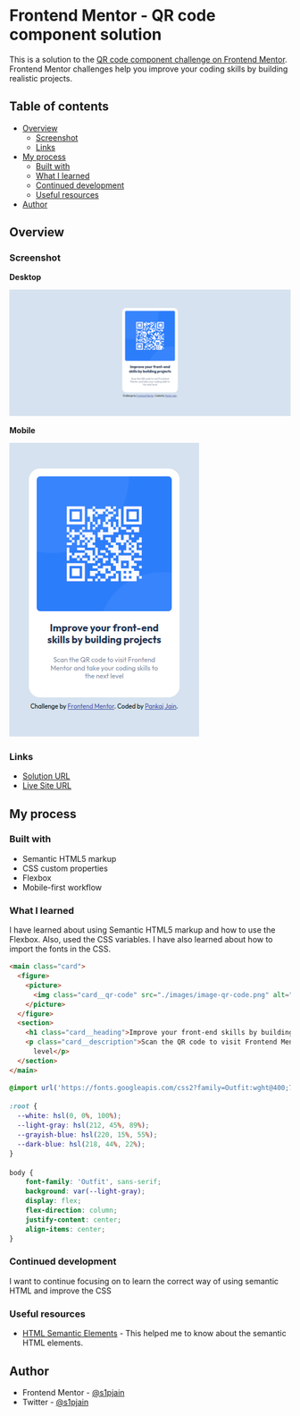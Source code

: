 # Frontend Mentor - QR code component solution

This is a solution to the [QR code component challenge on Frontend Mentor](https://www.frontendmentor.io/challenges/qr-code-component-iux_sIO_H). Frontend Mentor challenges help you improve your coding skills by building realistic projects. 

## Table of contents

- [Overview](#overview)
  - [Screenshot](#screenshot)
  - [Links](#links)
- [My process](#my-process)
  - [Built with](#built-with)
  - [What I learned](#what-i-learned)
  - [Continued development](#continued-development)
  - [Useful resources](#useful-resources)
- [Author](#author)

## Overview

### Screenshot

**Desktop**

![](./images/solution/desktop.png)

**Mobile**

![](./images/solution/mobile.png)

### Links

- [Solution URL](https://www.frontendmentor.io/solutions/qr-code-component-using-flexbox-dwa-Fetli1)
- [Live Site URL](https://s1pjain.github.io/frontend-mentor-qr-code-component/)

## My process

### Built with

- Semantic HTML5 markup
- CSS custom properties
- Flexbox
- Mobile-first workflow

### What I learned

I have learned about using Semantic HTML5 markup and how to use the Flexbox. Also, used the CSS variables. I have also learned about how to import the fonts in the CSS. 

```html
<main class="card">
  <figure>
    <picture>
      <img class="card__qr-code" src="./images/image-qr-code.png" alt="Scan to visit Frontend Mentor" />
    </picture>
  </figure>
  <section>
    <h1 class="card__heading">Improve your front-end skills by building projects</h1>
    <p class="card__description">Scan the QR code to visit Frontend Mentor and take your coding skills to the next
      level</p>
  </section>
</main>
```
```css
@import url('https://fonts.googleapis.com/css2?family=Outfit:wght@400;700&display=swap');

:root {
  --white: hsl(0, 0%, 100%);
  --light-gray: hsl(212, 45%, 89%);
  --grayish-blue: hsl(220, 15%, 55%);
  --dark-blue: hsl(218, 44%, 22%);
}

body {
    font-family: 'Outfit', sans-serif;
    background: var(--light-gray);
    display: flex;
    flex-direction: column;
    justify-content: center;
    align-items: center;
}
```

### Continued development

I want to continue focusing on to learn the correct way of using semantic HTML and improve the CSS

### Useful resources

- [HTML Semantic Elements](https://www.w3schools.com/html/html5_semantic_elements.asp) - This helped me to know about the semantic HTML elements.

## Author

- Frontend Mentor - [@s1pjain](https://www.frontendmentor.io/profile/s1pjain)
- Twitter - [@s1pjain](https://www.twitter.com/s1pjain)
